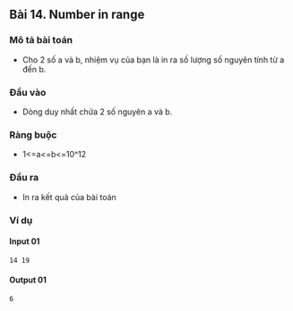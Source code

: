 ## Bài 14. Number in range

### Mô tả bài toán
- Cho 2 số a và b, nhiệm vụ của bạn là in ra số lượng số nguyên tính từ a đến b.

### Đầu vào
- Dòng duy nhất chứa 2 số nguyên a và b.

### Ràng buộc
- 1<=a<=b<=10^12

### Đầu ra
- In ra kết quả của bài toán

### Ví dụ
#### Input 01
    14 19

#### Output 01
    6